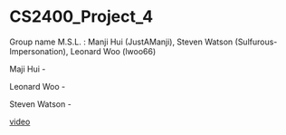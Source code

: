 # CS2400_Project_4
Group name M.S.L. : Manji Hui (JustAManji), Steven Watson (Sulfurous-Impersonation), Leonard Woo (lwoo66)

Maji Hui - 

Leonard Woo - 

Steven Watson - 

[video](https://www.zombo.com/)
